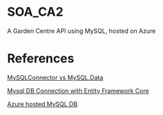 # SOA_CA2
A Garden Centre API using MySQL, hosted on Azure

# References
[MySQLConnector vs MySQL.Data](https://mysqlconnector.net/tutorials/migrating-from-connector-net/)

[Mysql DB Connection with Entity Framework Core](https://dev.to/ruben_j/using-mysql-with-entity-framework-core-and-asp-net-core-1010) 

[Azure hosted MySQL DB](https://learn.microsoft.com/en-us/aspnet/identity/overview/getting-started/aspnet-identity-using-mysql-storage-with-an-entityframework-mysql-provider) 
